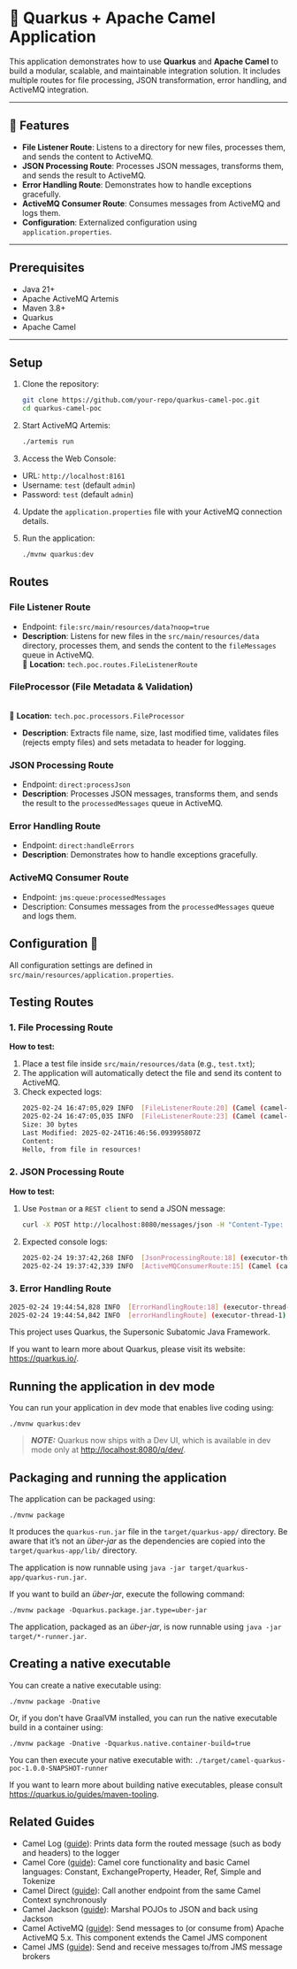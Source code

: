# 🚀 Quarkus + Apache Camel Application

This application demonstrates how to use **Quarkus** and **Apache Camel** to build a modular, scalable, and maintainable integration solution. It includes multiple routes for file processing, JSON transformation, error handling, and ActiveMQ integration.

---

## 📖 **Features**
- **File Listener Route**: Listens to a directory for new files, processes them, and sends the content to ActiveMQ.
- **JSON Processing Route**: Processes JSON messages, transforms them, and sends the result to ActiveMQ.
- **Error Handling Route**: Demonstrates how to handle exceptions gracefully.
- **ActiveMQ Consumer Route**: Consumes messages from ActiveMQ and logs them.
- **Configuration**: Externalized configuration using `application.properties`.

---

## **Prerequisites**
- Java 21+
- Apache ActiveMQ Artemis
- Maven 3.8+
- Quarkus
- Apache Camel

---

## **Setup**
1. Clone the repository:
   ```bash
   git clone https://github.com/your-repo/quarkus-camel-poc.git
   cd quarkus-camel-poc
   ```

2. Start ActiveMQ Artemis:
    ```bash
    ./artemis run
    ```
3. Access the Web Console:

  - URL: `http://localhost:8161`
  - Username: `test` (default `admin`)
  - Password: `test` (default `admin`)

4. Update the `application.properties` file with your ActiveMQ connection details.

5. Run the application:
    ```bash
    ./mvnw quarkus:dev
    ```

## Routes 

### File Listener Route

- Endpoint: `file:src/main/resources/data?noop=true`
- **Description**: Listens for new files in the `src/main/resources/data` directory, processes them, and sends the content to the `fileMessages` queue in ActiveMQ. 
<br>📍 **Location:** `tech.poc.routes.FileListenerRoute`

### FileProcessor (File Metadata & Validation)

<br>📍 **Location:** `tech.poc.processors.FileProcessor`
- **Description**: Extracts file name, size, last modified time, validates files (rejects empty files) and sets metadata to header for logging.

### JSON Processing Route

- Endpoint: `direct:processJson`
- **Description**: Processes JSON messages, transforms them, and sends the result to the `processedMessages` queue in ActiveMQ.

### Error Handling Route

- Endpoint: `direct:handleErrors`
- **Description**: Demonstrates how to handle exceptions gracefully.

### ActiveMQ Consumer Route

- Endpoint: `jms:queue:processedMessages`
- Description: Consumes messages from the `processedMessages` queue and logs them.

## Configuration :memo:

All configuration settings are defined in `src/main/resources/application.properties`.

## Testing Routes 

### 1. File Processing Route 

**How to test:**

1. Place a test file inside `src/main/resources/data` (e.g., `test.txt`);
2. The application will automatically detect the file and send its content to ActiveMQ.
3. Check expected logs:
   ```bash
   2025-02-24 16:47:05,029 INFO  [FileListenerRoute:20] (Camel (camel-1) thread #2 - file://src/main/resources/data) File received: test.txt
   2025-02-24 16:47:05,035 INFO  [FileListenerRoute:23] (Camel (camel-1) thread #2 - file://src/main/resources/data) Sending Processed File Content: Processed File: test.txt
   Size: 30 bytes
   Last Modified: 2025-02-24T16:46:56.093995807Z
   Content:
   Hello, from file in resources!
   ```

### 2. JSON Processing Route 

**How to test:**

1. Use `Postman` or a `REST client` to send a JSON message:

   ```bash
   curl -X POST http://localhost:8080/messages/json -H "Content-Type: application/json" -d '{"name": "John Doe"}'
   ```

2. Expected console logs:
   ```bash
   2025-02-24 19:37:42,268 INFO  [JsonProcessingRoute:18] (executor-thread-1) Received JSON: {"name":"Matheus Carneiro"}
   2025-02-24 19:37:42,339 INFO  [ActiveMQConsumerRoute:15] (Camel (camel-1) thread #3 - JmsConsumer[processedMessages]) Received message directly: Hello, Matheus Carneiro
   ```

### 3. Error Handling Route 
   ```bash
   2025-02-24 19:44:54,828 INFO  [ErrorHandlingRoute:18] (executor-thread-1) Caught exception: Simulated error
   2025-02-24 19:44:54,842 INFO  [errorHandlingRoute] (executor-thread-1) Exchange[ExchangePattern: InOnly, BodyType: String, Body: Error handled gracefully] 
   ```

This project uses Quarkus, the Supersonic Subatomic Java Framework.

If you want to learn more about Quarkus, please visit its website: <https://quarkus.io/>.

## Running the application in dev mode

You can run your application in dev mode that enables live coding using:

```shell script
./mvnw quarkus:dev
```

> **_NOTE:_**  Quarkus now ships with a Dev UI, which is available in dev mode only at <http://localhost:8080/q/dev/>.

## Packaging and running the application

The application can be packaged using:

```shell script
./mvnw package
```

It produces the `quarkus-run.jar` file in the `target/quarkus-app/` directory.
Be aware that it’s not an _über-jar_ as the dependencies are copied into the `target/quarkus-app/lib/` directory.

The application is now runnable using `java -jar target/quarkus-app/quarkus-run.jar`.

If you want to build an _über-jar_, execute the following command:

```shell script
./mvnw package -Dquarkus.package.jar.type=uber-jar
```

The application, packaged as an _über-jar_, is now runnable using `java -jar target/*-runner.jar`.

## Creating a native executable

You can create a native executable using:

```shell script
./mvnw package -Dnative
```

Or, if you don't have GraalVM installed, you can run the native executable build in a container using:

```shell script
./mvnw package -Dnative -Dquarkus.native.container-build=true
```

You can then execute your native executable with: `./target/camel-quarkus-poc-1.0.0-SNAPSHOT-runner`

If you want to learn more about building native executables, please consult <https://quarkus.io/guides/maven-tooling>.

## Related Guides

- Camel Log ([guide](https://camel.apache.org/camel-quarkus/latest/reference/extensions/log.html)): Prints data form the routed message (such as body and headers) to the logger
- Camel Core ([guide](https://camel.apache.org/camel-quarkus/latest/reference/extensions/core.html)): Camel core functionality and basic Camel languages: Constant, ExchangeProperty, Header, Ref, Simple and Tokenize
- Camel Direct ([guide](https://camel.apache.org/camel-quarkus/latest/reference/extensions/direct.html)): Call another endpoint from the same Camel Context synchronously
- Camel Jackson ([guide](https://camel.apache.org/camel-quarkus/latest/reference/extensions/jackson.html)): Marshal POJOs to JSON and back using Jackson
- Camel ActiveMQ ([guide](https://camel.apache.org/camel-quarkus/latest/reference/extensions/activemq.html)): Send messages to (or consume from) Apache ActiveMQ 5.x. This component extends the Camel JMS component
- Camel JMS ([guide](https://camel.apache.org/camel-quarkus/latest/reference/extensions/jms.html)): Send and receive messages to/from JMS message brokers
